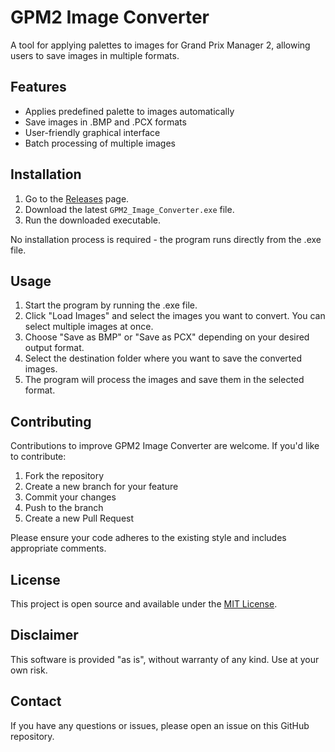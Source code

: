 # GPM2 Image Converter

A tool for applying palettes to images for Grand Prix Manager 2, allowing users to save images in multiple formats.

## Features

- Applies predefined palette to images automatically
- Save images in .BMP and .PCX formats
- User-friendly graphical interface
- Batch processing of multiple images

## Installation

1. Go to the [Releases](https://github.com/yourusername/GPM2-Image-Converter/releases) page.
2. Download the latest `GPM2_Image_Converter.exe` file.
3. Run the downloaded executable.

No installation process is required - the program runs directly from the .exe file.

## Usage

1. Start the program by running the .exe file.
2. Click "Load Images" and select the images you want to convert. You can select multiple images at once.
3. Choose "Save as BMP" or "Save as PCX" depending on your desired output format.
4. Select the destination folder where you want to save the converted images.
5. The program will process the images and save them in the selected format.

## Contributing

Contributions to improve GPM2 Image Converter are welcome. If you'd like to contribute:

1. Fork the repository
2. Create a new branch for your feature
3. Commit your changes
4. Push to the branch
5. Create a new Pull Request

Please ensure your code adheres to the existing style and includes appropriate comments.

## License

This project is open source and available under the [MIT License](https://opensource.org/licenses/MIT).

## Disclaimer

This software is provided "as is", without warranty of any kind. Use at your own risk.

## Contact

If you have any questions or issues, please open an issue on this GitHub repository.
